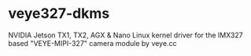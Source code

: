# veye327-dkms
NVIDIA Jetson TX1, TX2, AGX &amp; Nano Linux kernel driver for the IMX327 based "VEYE-MIPI-327" camera module by veye.cc

